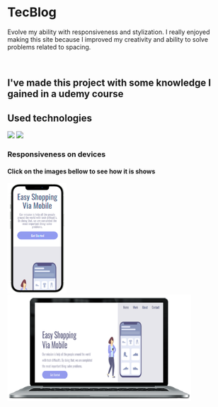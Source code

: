 <h1>TecBlog</h1>
<p>Evolve my ability with responsiveness and stylization. I really enjoyed making this site because I improved my creativity and ability to solve problems related to spacing.</p>
<br>
<h2>I've made this project with some knowledge I gained in a udemy course</a></h2>
<h2>Used technologies</h2>
<img src="https://img.shields.io/badge/HTML5-E34F26?style=for-the-badge&logo=html5&logoColor=white"/>
<img src="https://img.shields.io/badge/CSS3-1572B6?style=for-the-badge&logo=css3&logoColor=white"/>
<h3>Responsiveness on devices</h3>
<h4>Click on the images bellow to see how it is shows</h4>
<div style="display=inline">
  <a href="https://resplendent-beignet-b35b6a.netlify.app/" target="_blank"><img src="https://github.com/roberto-cordeiro/Easy-Shopping/blob/master/img/iphone12pro-ready.png?raw=true" height="250px"/></a> <a href="https://resplendent-beignet-b35b6a.netlify.app/" target="_blank"><img href="https://resplendent-beignet-b35b6a.netlify.app/" src="https://github.com/roberto-cordeiro/Easy-Shopping/blob/master/img/tela-ready.png?raw=true" width="415px"/></a>
</div>
